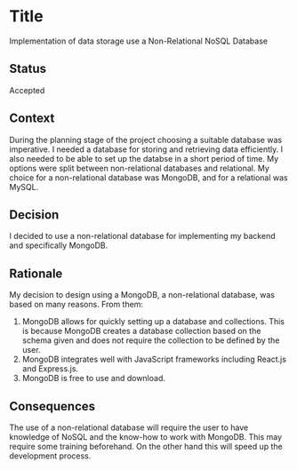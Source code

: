 # Title
Implementation of data storage use a Non-Relational NoSQL Database

## Status
Accepted

## Context
During the planning stage of the project choosing a suitable database was imperative. I needed a database for storing and retrieving data efficiently. I also needed to be able to set up the databse in a short period of time. My options were split between non-relational databases and relational. My choice for a non-relational database was MongoDB, and for a relational was MySQL.

## Decision
I decided to use a non-relational database for implementing my backend and specifically MongoDB.

## Rationale
My decision to design using a MongoDB, a non-relational database, was based on many reasons. From them:

1. MongoDB allows for quickly setting up a database and collections. This is because MongoDB creates a database collection based on the schema given and does not require the collection to be defined by the user.
2. MongoDB integrates well with JavaScript frameworks including React.js and Express.js.
3. MongoDB is free to use and download.

## Consequences
The use of a non-relational database will require the user to have knowledge of NoSQL and the know-how to work with MongoDB. This may require some training beforehand. On the other hand this will speed up the development process.

